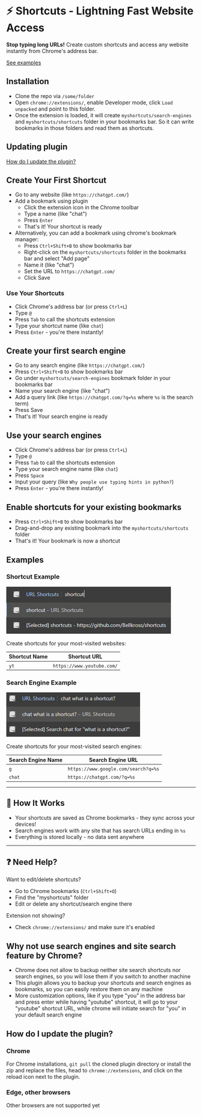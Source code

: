 # ⚡ Shortcuts - Lightning Fast Website Access

**Stop typing long URLs!** Create custom shortcuts and access any website instantly from Chrome's address bar.

[See examples](#examples)

## Installation

- Clone the repo via `/some/folder`
- Open `chrome://extensions/`, enable Developer mode, click `Load unpacked` and point to this folder.
- Once the extension is loaded, it will create `myshortcuts/search-engines` and `myshortcuts/shortcuts` folder in your bookmarks bar. So it can write bookmarks in those folders and read them as shortcuts.

## Updating plugin

[How do I update the plugin?](#how-do-i-update-the-plugin)

## Create Your First Shortcut

- Go to any website (like `https://chatgpt.com/`)
- Add a bookmark using plugin
  - Click the extension icon in the Chrome toolbar
  - Type a name (like "chat")
  - Press `Enter`
  - That's it! Your shortcut is ready
- Alternatively, you can add a bookmark using chrome's bookmark manager:
  - Press `Ctrl+Shift+B` to show bookmarks bar
  - Right-click on the `myshortcuts/shortcuts` folder in the bookmarks bar and select "Add page"
  - Name it (like "chat")
  - Set the URL to `https://chatgpt.com/`
  - Click Save

### Use Your Shortcuts

- Click Chrome's address bar (or press `Ctrl+L`)
- Type `@`
- Press `Tab` to call the shortcuts extension
- Type your shortcut name (like `chat`)
- Press `Enter` - you're there instantly!

## Create your first search engine

- Go to any search engine (like `https://chatgpt.com/`)
- Press `Ctrl+Shift+B` to show bookmarks bar
- Go under `myshortcuts/search-engines` bookmark folder in your bookmarks bar
- Name your search engine (like "chat")
- Add a query link (like `https://chatgpt.com/?q=%s` where `%s` is the search term)
- Press Save
- That's it! Your search engine is ready

## Use your search engines

- Click Chrome's address bar (or press `Ctrl+L`)
- Type `@`
- Press `Tab` to call the shortcuts extension
- Type your search engine name (like `chat`)
- Press `Space`
- Input your query (like `Why people use typing hints in python?`)
- Press `Enter` - you're there instantly!

## Enable shortcuts for your existing bookmarks

- Press `Ctrl+Shift+B` to show bookmarks bar
- Drag-and-drop any existing bookmark into the `myshortcuts/shortcuts` folder
- That's it! Your bookmark is now a shortcut

## Examples

### Shortcut Example

![shortcut](readme_pictures/shortcut.png)

Create shortcuts for your most-visited websites:

| Shortcut Name | Shortcut URL |
|-----------|--------|
| `yt` | `https://www.youtube.com/` |

### Search Engine Example

![search engine example 1](readme_pictures/searchengineexample1.png)

Create shortcuts for your most-visited search engines:

| Search Engine Name | Search Engine URL |
|-----------|--------|
| `g` | `https://www.google.com/search?q=%s` |
| `chat` | `https://chatgpt.com/?q=%s` |

---

## 🔧 How It Works

- Your shortcuts are saved as Chrome bookmarks - they sync across your devices!
- Search engines work with any site that has search URLs ending in `%s`
- Everything is stored locally - no data sent anywhere

---

## ❓ Need Help?

Want to edit/delete shortcuts?

- Go to Chrome bookmarks (`Ctrl+Shift+O`)
- Find the "myshortcuts" folder
- Edit or delete any shortcut/search engine there

Extension not showing?

- Check `chrome://extensions/` and make sure it's enabled

## Why not use search engines and site search feature by Chrome?

- Chrome does not allow to backup neither site search shortcuts nor search engines, so you will lose them if you switch to another machine
- This plugin allows you to backup your shortcuts and search engines as bookmarks, so you can easily restore them on any machine
- More customization options, like if you type "you" in the address bar and press enter while having "youtube" shortcut, it will go to your "youtube" shortcut URL, while chrome will initiate search for "you" in your default search engine

## How do I update the plugin?

### Chrome

For Chrome installations, `git pull` the cloned plugin directory or install the zip and replace the files, head to `chrome://extensions`, and click on the reload icon next to the plugin.

### Edge, other browsers

Other browsers are not supported yet
